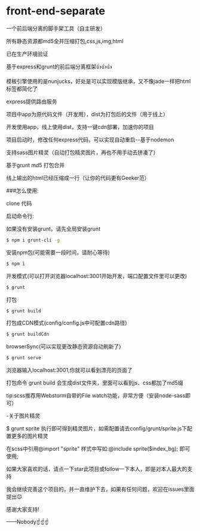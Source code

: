 # front-end-separate

一个前后端分离的脚手架工具（自主研发）

所有静态资源都md5全并压缩打包,css,js,img,html

已在生产环境验证

基于express和grunt的前后端分离框架:+1::+1::+1:

模板引擎使用的是nunjucks，好处是可以实现模版继承，又不像jade一样把html标签都简化了

express提供路由服务

项目中app为原代码文件（开发用），dist为打包后的文件（用于线上）

开发使用app，线上使用dist，支持一键cdn部署，加速你的项目

项目启动时，修改任何express代码，可以实现自动重启--基于nodemon

支持sass图片精灵（自动打包精灵图片，再也不用手动去拼凑了）

基于grunt md5 打包合并

线上输出的html已经压缩成一行（让你的代码更有Geeker范）

###怎么使用:

clone 代码

启动命令行:

如果没有安装grunt，请先全局安装grunt
```bash
$ npm i grunt-cli -g
```
安装npm包(可能需要一段时间，请耐心等待)

```bash
$ npm i
```

开发模式(可以打开浏览器localhost:3001开始开发，端口配置文件里可以更改)

```bash
$ grunt
```

打包

```bash
$ grunt build
```
打包成CDN模式(config/config.js中可配置cdn路径)

```bash
$ grunt buildCdn
```

browserSync(可以实现更改静态资源自动刷新了)

```bash
$ grunt serve
```

浏览器输入localhost:3001,你就可以看到漂亮的页面了

打包命令 grunt build  会生成dist文件夹，里面可以看到js、css都加了md5缀

tip:scss推荐用Webstorm自带的File watch功能，非常方便（安装node-sass即可）

-关于图片精灵

$ grunt sprite 执行即可得到精灵图片，如需配置请去config/grunt/sprite.js下配置更多的图片精灵

在scss中引用@import "sprite" 样式中写如:@include sprite($index_bg); 即可使用;

如果大家喜欢的话，请点一下star此项目或follow一下本人，即是对本人最大的支持

我会继续完善这个项目的，并一直维护下去，如果有任何问题，欢迎在issues里面提出:wink:

感谢大家支持!

——Nobody:point_up::point_up::point_up:
